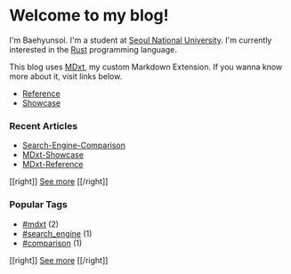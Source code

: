# Welcome to my blog!

I'm Baehyunsol. I'm a student at [Seoul National University]. I'm currently interested in the [Rust] programming language.

This blog uses [MDxt], my custom Markdown Extension. If you wanna know more about it, visit links below.

- [Reference]
- [Showcase]

[Seoul National University]: https://www.snu.ac.kr/
[MDxt]: https://github.com/baehyunsol/MDxt
[Reference]: MDxt-Reference.html
[Showcase]: MDxt-Showcase.html
[Rust]: https://www.rust-lang.org/

### Recent Articles


- [Search-Engine-Comparison](Search-Engine-Comparison.html)
- [MDxt-Showcase](MDxt-Showcase.html)
- [MDxt-Reference](MDxt-Reference.html)

[[right]]
[See more](Recent-Articles.html)
[[/right]]

### Popular Tags


- [#mdxt](tag-mdxt.html) (2)
- [#search_engine](tag-search_engine.html) (1)
- [#comparison](tag-comparison.html) (1)

[[right]]
[See more](Tags.html)
[[/right]]
